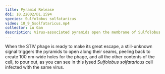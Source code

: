 ```yaml
---
title: Pyramid Release
doi: 10.22002/D1.1594
species: Sulfolobus solfataricus
video: 10_9_Ssolfataricus.mp4
collector: Lu Gan
description: Virus-associated pyramids open the membrane of Sulfolobus solfataricus archaea to release Sulfolobus Turreted Icosahedral Virus
---
```


When the STIV phage is ready to make its great escape, a still-unknown signal triggers the pyramids to open along their seams, peeling back to create 100 nm-wide holes for the phage, and all the other contents of the cell, to pour out, as you can see in this lysed *Sulfolobus solfataricus* cell infected with the same virus.

